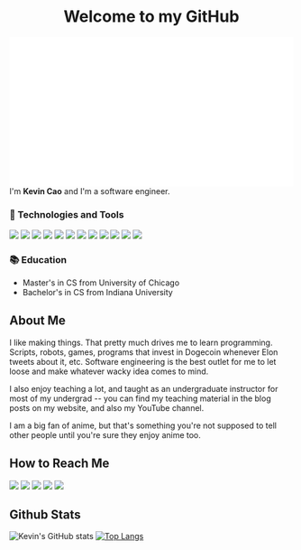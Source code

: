 <h1 align="center">Welcome to my GitHub</h1>
<img src="intro_gif.gif" align="right" />

I'm **Kevin Cao** and I'm a software engineer.

### 🔧 Technologies and Tools

[![](https://img.shields.io/badge/OS-Linux-informational?style=flat&logo=linux&logoColor=white)](https://en.wikipedia.org/wiki/Linux)
[![](https://img.shields.io/badge/Editor-VSCode-informational?style=flat&logo=visualstudiocode&logoColor=white&color=007ACC)](https://code.visualstudio.com/)
[![](https://img.shields.io/badge/Shell-Bash-informational?style=flat&logo=gnubash&logoColor=white&color=4EAA25)](https://www.gnu.org/software/bash/)
[![](https://img.shields.io/badge/Code-JavaScript-informational?style=flat&logo=javascript&logoColor=white&color=f7e018)](https://www.javascript.com/)
[![](https://img.shields.io/badge/Code-React-informational?style=flat&logo=React&logoColor=white&color=61dbfb)](https://reactjs.org)
[![](https://img.shields.io/badge/Code-Python-informational?style=flat&logo=python&logoColor=white&color=3470a2)](https://www.python.org/)
[![](https://img.shields.io/badge/Code-Java-informational?style=flat&logo=java&logoColor=white&color=ed7e18)](https://www.java.com/)
[![](https://img.shields.io/badge/Code-C-informational?style=flat&logo=C&logoColor=white&color=659bd3)](https://www.cplusplus.com/)
[![](https://img.shields.io/badge/Code-C%23-informational?style=flat&logo=csharp&logoColor=white&color=964d92)](https://docs.microsoft.com/en-us/dotnet/csharp/)
[![](https://img.shields.io/badge/Code-Haskell-informational?style=flat&logo=Haskell&logoColor=white&color=5b4d82)](https://www.haskell.org/)
[![](https://img.shields.io/badge/Code-HTML-informational?style=flat&logo=html5&logoColor=white&color=f16529)](https://en.wikipedia.org/wiki/HTML)
[![](https://img.shields.io/badge/Code-CSS-informational?style=flat&logo=CSS3&logoColor=white&color=2965f1)](https://en.wikipedia.org/wiki/CSS)

### 📚 Education
- Master's in CS from University of Chicago
- Bachelor's in CS from Indiana University

## About Me
I like making things. That pretty much drives me to learn programming. Scripts, robots, games, programs that invest in Dogecoin whenever Elon tweets about it, etc. Software engineering is the best outlet for me to let loose and make whatever wacky idea comes to mind. 

I also enjoy teaching a lot, and taught as an undergraduate instructor for most of my undergrad -- you can find my teaching material in the blog posts on my website, and also my YouTube channel. 

I am a big fan of anime, but that's something you're not supposed to tell other people until you're sure they enjoy anime too.

## How to Reach Me
[![](https://img.shields.io/badge/Website-defCoding-informational?style=flat&logo=youtube&logoColor=54ace3&color=54ace3)](https://defcoding.github.io)
[![](https://img.shields.io/badge/YouTube-defCoding-informational?style=flat&logo=youtube&logoColor=FF0000&color=FF0000)](https://www.youtube.com/channel/UCLic-4S1Ym0eyJzpI1Eqlsw)
[![](https://img.shields.io/badge/Twitter-defCoding-informational?style=flat&logo=twitter&logoColor=1DA1F2&color=1DA1F2)](https://twitter.com/defCoding)
[![](https://img.shields.io/badge/Email-defCoding-informational?style=flat&logo=Gmail&logoColor=EA4335&color=EA4335)](mailto:defcoding@gmail.com)
[![](https://img.shields.io/badge/LinkedIn-cao--kevin-informational?style=flat&logo=LinkedIn&logoColor=0270ad&color=0270ad)](https://linkedin.com/cao-kevin)


## Github Stats
![Kevin's GitHub stats](https://github-readme-stats.vercel.app/api?username=defcoding&count_private=true)
[![Top Langs](https://github-readme-stats.vercel.app/api/top-langs/?username=defcoding&langs_count=8&layout=compact)](https://github.com/anuraghazra/github-readme-stats)

<!--
**defCoding/DefCoding** is a ✨ _special_ ✨ repository because its `README.md` (this file) appears on your GitHub profile.

Here are some ideas to get you started:

- 🔭 I’m currently working on ...
- 🌱 I’m currently learning ...
- 👯 I’m looking to collaborate on ...
- 🤔 I’m looking for help with ...
- 💬 Ask me about ...
- 📫 How to reach me: ...
- 😄 Pronouns: ...
- ⚡ Fun fact: ...
-->
